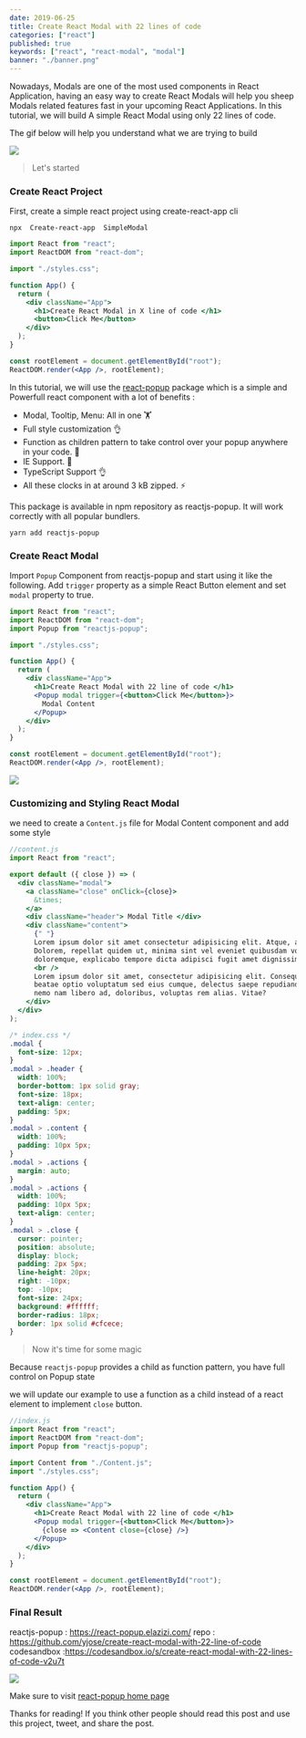 ```yaml
---
date: 2019-06-25
title: Create React Modal with 22 lines of code
categories: ["react"]
published: true
keywords: ["react", "react-modal", "modal"]
banner: "./banner.png"
---
```


Nowadays, Modals are one of the most used components in React Application, having an easy way to create React Modals will help you sheep Modals related features fast in your upcoming React Applications.
In this tutorial, we will build A simple React Modal using only 22 lines of code.

The gif below will help you understand what we are trying to build

![](https://thepracticaldev.s3.amazonaws.com/i/6qkllsnpuzmoj4sn6cxx.gif)

> Let's started

### Create React Project

First, create a simple react project using create-react-app cli

```
npx  Create-react-app  SimpleModal
```

```jsx
import React from "react";
import ReactDOM from "react-dom";

import "./styles.css";

function App() {
  return (
    <div className="App">
      <h1>Create React Modal in X line of code </h1>
      <button>Click Me</button>
    </div>
  );
}

const rootElement = document.getElementById("root");
ReactDOM.render(<App />, rootElement);
```

In this tutorial, we will use the [react-popup](https://react-popup.elazizi.com/) package which is a simple and Powerfull react component with a lot of benefits :

- Modal, Tooltip, Menu: All in one 🏋️
- Full style customization 👌
- Function as children pattern to take control over your popup anywhere in your code. 💪
- IE Support. 🚀
- TypeScript Support 👌
- All these clocks in at around 3 kB zipped. ⚡️

This package is available in npm repository as reactjs-popup. It will work correctly with all popular bundlers.

```
yarn add reactjs-popup
```

### Create React Modal

Import `Popup` Component from reactjs-popup and start using it like the following.
Add `trigger` property as a simple React Button element and set `modal` property to true.

```jsx
import React from "react";
import ReactDOM from "react-dom";
import Popup from "reactjs-popup";

import "./styles.css";

function App() {
  return (
    <div className="App">
      <h1>Create React Modal with 22 line of code </h1>
      <Popup modal trigger={<button>Click Me</button>}>
        Modal Content
      </Popup>
    </div>
  );
}

const rootElement = document.getElementById("root");
ReactDOM.render(<App />, rootElement);
```

![](https://thepracticaldev.s3.amazonaws.com/i/2c15yz37y11softwga34.gif)

### Customizing and Styling React Modal

we need to create a `Content.js` file for Modal Content component and add some style

```jsx
//content.js
import React from "react";

export default ({ close }) => (
  <div className="modal">
    <a className="close" onClick={close}>
      &times;
    </a>
    <div className="header"> Modal Title </div>
    <div className="content">
      {" "}
      Lorem ipsum dolor sit amet consectetur adipisicing elit. Atque, a nostrum.
      Dolorem, repellat quidem ut, minima sint vel eveniet quibusdam voluptates delectus
      doloremque, explicabo tempore dicta adipisci fugit amet dignissimos?
      <br />
      Lorem ipsum dolor sit amet, consectetur adipisicing elit. Consequatur sit commodi
      beatae optio voluptatum sed eius cumque, delectus saepe repudiandae explicabo
      nemo nam libero ad, doloribus, voluptas rem alias. Vitae?
    </div>
  </div>
);
```

```css
/* index.css */
.modal {
  font-size: 12px;
}
.modal > .header {
  width: 100%;
  border-bottom: 1px solid gray;
  font-size: 18px;
  text-align: center;
  padding: 5px;
}
.modal > .content {
  width: 100%;
  padding: 10px 5px;
}
.modal > .actions {
  margin: auto;
}
.modal > .actions {
  width: 100%;
  padding: 10px 5px;
  text-align: center;
}
.modal > .close {
  cursor: pointer;
  position: absolute;
  display: block;
  padding: 2px 5px;
  line-height: 20px;
  right: -10px;
  top: -10px;
  font-size: 24px;
  background: #ffffff;
  border-radius: 18px;
  border: 1px solid #cfcece;
}
```

> Now it's time for some magic

Because `reactjs-popup` provides a child as function pattern, you have full control on Popup state

we will update our example to use a function as a child instead of a react element to implement `close` button.

```jsx
//index.js
import React from "react";
import ReactDOM from "react-dom";
import Popup from "reactjs-popup";

import Content from "./Content.js";
import "./styles.css";

function App() {
  return (
    <div className="App">
      <h1>Create React Modal with 22 line of code </h1>
      <Popup modal trigger={<button>Click Me</button>}>
        {close => <Content close={close} />}
      </Popup>
    </div>
  );
}

const rootElement = document.getElementById("root");
ReactDOM.render(<App />, rootElement);
```

### Final Result

reactjs-popup : https://react-popup.elazizi.com/
repo : https://github.com/yjose/create-react-modal-with-22-line-of-code
codesandbox :https://codesandbox.io/s/create-react-modal-with-22-lines-of-code-v2u7t

![](https://thepracticaldev.s3.amazonaws.com/i/6qkllsnpuzmoj4sn6cxx.gif)

Make sure to visit [react-popup home page](https://react-popup.elazizi.com/)

Thanks for reading! If you think other people should read this post and use this project, tweet, and share the post.
